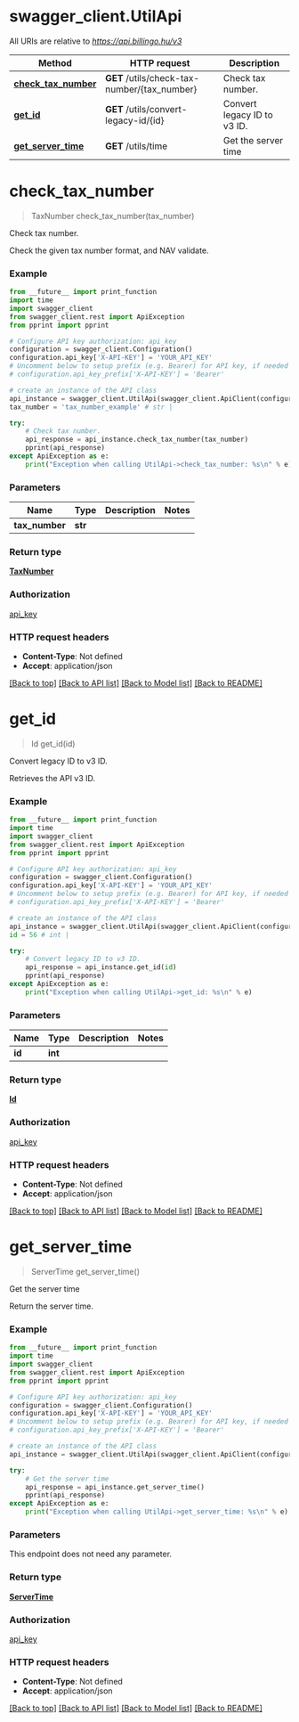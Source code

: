# swagger_client.UtilApi

All URIs are relative to *https://api.billingo.hu/v3*

Method | HTTP request | Description
------------- | ------------- | -------------
[**check_tax_number**](UtilApi.md#check_tax_number) | **GET** /utils/check-tax-number/{tax_number} | Check tax number.
[**get_id**](UtilApi.md#get_id) | **GET** /utils/convert-legacy-id/{id} | Convert legacy ID to v3 ID.
[**get_server_time**](UtilApi.md#get_server_time) | **GET** /utils/time | Get the server time

# **check_tax_number**
> TaxNumber check_tax_number(tax_number)

Check tax number.

Check the given tax number format, and NAV validate.

### Example
```python
from __future__ import print_function
import time
import swagger_client
from swagger_client.rest import ApiException
from pprint import pprint

# Configure API key authorization: api_key
configuration = swagger_client.Configuration()
configuration.api_key['X-API-KEY'] = 'YOUR_API_KEY'
# Uncomment below to setup prefix (e.g. Bearer) for API key, if needed
# configuration.api_key_prefix['X-API-KEY'] = 'Bearer'

# create an instance of the API class
api_instance = swagger_client.UtilApi(swagger_client.ApiClient(configuration))
tax_number = 'tax_number_example' # str | 

try:
    # Check tax number.
    api_response = api_instance.check_tax_number(tax_number)
    pprint(api_response)
except ApiException as e:
    print("Exception when calling UtilApi->check_tax_number: %s\n" % e)
```

### Parameters

Name | Type | Description  | Notes
------------- | ------------- | ------------- | -------------
 **tax_number** | **str**|  | 

### Return type

[**TaxNumber**](TaxNumber.md)

### Authorization

[api_key](../README.md#api_key)

### HTTP request headers

 - **Content-Type**: Not defined
 - **Accept**: application/json

[[Back to top]](#) [[Back to API list]](../README.md#documentation-for-api-endpoints) [[Back to Model list]](../README.md#documentation-for-models) [[Back to README]](../README.md)

# **get_id**
> Id get_id(id)

Convert legacy ID to v3 ID.

Retrieves the API v3 ID.

### Example
```python
from __future__ import print_function
import time
import swagger_client
from swagger_client.rest import ApiException
from pprint import pprint

# Configure API key authorization: api_key
configuration = swagger_client.Configuration()
configuration.api_key['X-API-KEY'] = 'YOUR_API_KEY'
# Uncomment below to setup prefix (e.g. Bearer) for API key, if needed
# configuration.api_key_prefix['X-API-KEY'] = 'Bearer'

# create an instance of the API class
api_instance = swagger_client.UtilApi(swagger_client.ApiClient(configuration))
id = 56 # int | 

try:
    # Convert legacy ID to v3 ID.
    api_response = api_instance.get_id(id)
    pprint(api_response)
except ApiException as e:
    print("Exception when calling UtilApi->get_id: %s\n" % e)
```

### Parameters

Name | Type | Description  | Notes
------------- | ------------- | ------------- | -------------
 **id** | **int**|  | 

### Return type

[**Id**](Id.md)

### Authorization

[api_key](../README.md#api_key)

### HTTP request headers

 - **Content-Type**: Not defined
 - **Accept**: application/json

[[Back to top]](#) [[Back to API list]](../README.md#documentation-for-api-endpoints) [[Back to Model list]](../README.md#documentation-for-models) [[Back to README]](../README.md)

# **get_server_time**
> ServerTime get_server_time()

Get the server time

Return the server time.

### Example
```python
from __future__ import print_function
import time
import swagger_client
from swagger_client.rest import ApiException
from pprint import pprint

# Configure API key authorization: api_key
configuration = swagger_client.Configuration()
configuration.api_key['X-API-KEY'] = 'YOUR_API_KEY'
# Uncomment below to setup prefix (e.g. Bearer) for API key, if needed
# configuration.api_key_prefix['X-API-KEY'] = 'Bearer'

# create an instance of the API class
api_instance = swagger_client.UtilApi(swagger_client.ApiClient(configuration))

try:
    # Get the server time
    api_response = api_instance.get_server_time()
    pprint(api_response)
except ApiException as e:
    print("Exception when calling UtilApi->get_server_time: %s\n" % e)
```

### Parameters
This endpoint does not need any parameter.

### Return type

[**ServerTime**](ServerTime.md)

### Authorization

[api_key](../README.md#api_key)

### HTTP request headers

 - **Content-Type**: Not defined
 - **Accept**: application/json

[[Back to top]](#) [[Back to API list]](../README.md#documentation-for-api-endpoints) [[Back to Model list]](../README.md#documentation-for-models) [[Back to README]](../README.md)

